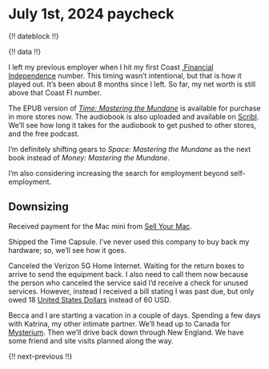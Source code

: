 # July 1st, 2024 paycheck

{!! dateblock !!}

{!! data !!}

I left my previous employer when I hit my first Coast [.Financial Independence](FI) number. This timing wasn’t intentional, but that is how it played out. It’s been about 8 months since I left. So far, my net worth is still above that Coast FI number.

The EPUB version of [*Time: Mastering the Mundane*](https://mastering-the-mundane.com/books/#time-mastering-the-mundane) is available for purchase in more stores now. The audiobook is also uploaded and available on [Scribl](https://www.scribl.com/books/EEDEB8/Time). We’ll see how long it takes for the audiobook to get pushed to other stores, and the free podcast.

I’m definitely shifting gears to *Space: Mastering the Mundane* as the next book instead of *Money: Mastering the Mundane*.

I’m also considering increasing the search for employment beyond self-employment.

## Downsizing 

Received payment for the Mac mini from [Sell Your Mac](https://www.sellyourmac.com). 

Shipped the Time Capsule. I’ve never used this company to buy back my hardware; so, we’ll see how it goes.

Canceled the Verizon 5G Home Internet. Waiting for the return boxes to arrive to send the equipment back. I also need to call them now because the person who canceled the service said I’d receive a check for unused services. However, instead I received a bill stating I was past due, but only owed 18 [United States Dollars](USD) instead of 60 USD.

Becca and I are starting a vacation in a couple of days. Spending a few days with Katrina, my other intimate partner. We’ll head up to Canada for [Mysterium](https://mysterium.net). Then we’ll drive back down through New England. We have some friend and site visits planned along the way.

{!! next-previous !!}